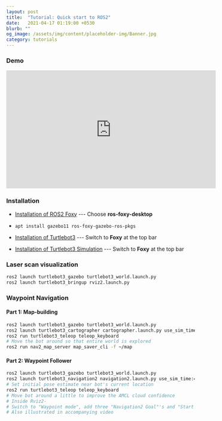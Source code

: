 ```yaml
---
layout: post
title:  "Tutorial: Quick start to ROS2"
date:   2021-04-17 01:19:00 +0530
blurb: ""
og_image: /assets/img/content/placeholder-img/Banner.jpg
category: tutorials
---
```


### Demo

<iframe width="560" height="315"
src="https://www.youtube.com/embed/L5q2COY06gg" 
frameborder="0" 
allow="accelerometer; autoplay; encrypted-media; gyroscope; picture-in-picture" 
allowfullscreen></iframe>
<br />


### Installation
- [Installation of ROS2 Foxy](https://docs.ros.org/en/foxy/Installation/Ubuntu-Install-Debians.html) --- Choose **ros-foxy-desktop**

- `apt install gazebo11 ros-foxy-gazebo-ros-pkgs`

- [Installation of Turtlebot3](https://emanual.robotis.com/docs/en/platform/turtlebot3/quick-start/) --- Switch to **Foxy** at the top bar

- [Installation of Turtlebot3 Simulation](https://emanual.robotis.com/docs/en/platform/turtlebot3/simulation/#gazebo-simulation) --- Switch to **Foxy** at the top bar


### Laser scan visualization
```sh
ros2 launch turtlebot3_gazebo turtlebot3_world.launch.py
ros2 launch turtlebot3_bringup rviz2.launch.py
```


### Waypoint Navigation

#### Part 1: Map-building
```sh
ros2 launch turtlebot3_gazebo turtlebot3_world.launch.py
ros2 launch turtlebot3_cartographer cartographer.launch.py use_sim_time:=True
ros2 run turtlebot3_teleop teleop_keyboard
# Move the bot around so that entire world is explored
ros2 run nav2_map_server map_saver_cli -f ~/map
```

#### Part 2: Waypoint Follower
```sh
ros2 launch turtlebot3_gazebo turtlebot3_world.launch.py
ros2 launch turtlebot3_navigation2 navigation2.launch.py use_sim_time:=True map:=$HOME/map.yaml
# Set initial pose estimate near bot's current location
ros2 run turtlebot3_teleop teleop_keyboard
# Move bot around a little to improve the AMCL cloud confidence
# Inside Rviz2-
# Switch to "Waypoint mode", add three "Navigation2 Goal"'s and "Start Navigation"
# Also illustrated in accompanying video
```